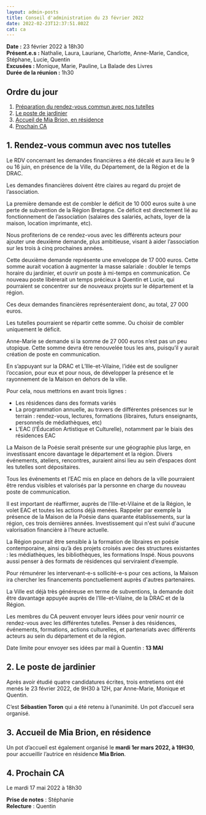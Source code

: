 ```yaml
---
layout: admin-posts
title: Conseil d'administration du 23 février 2022
date: 2022-02-23T12:37:51.802Z
cat: ca
---
```

**Date :** 23 février 2022 à 18h30  
**Présent.e.s :** Nathalie, Laura, Lauriane, Charlotte, Anne-Marie, Candice, Stéphane, Lucie, Quentin  
**Excusées :** Monique, Marie, Pauline, La Balade des Livres   
**Durée de la réunion :** 1h30

## Ordre du jour

1. [Préparation du rendez-vous commun avec nos tutelles](#un)
2. [Le poste de jardinier](#deux)
3. [Accueil de Mia Brion, en résidence](#trois)
4. [Prochain CA](#rdv)

## <a name="un"></a> 1\. Rendez-vous commun avec nos tutelles

Le RDV concernant les demandes financières a été décalé et aura lieu le 9 ou 16 juin, en présence de la Ville, du Département, de la Région et de la DRAC.

Les demandes financières doivent être claires au regard du projet de l’association.

La première demande est de combler le déficit de 10 000 euros suite à une perte de subvention de la Région Bretagne. Ce déficit est directement lié au fonctionnement de l’association (salaires des salariés, achats, loyer de la maison, location imprimante, etc).

Nous profiterions de ce rendez-vous avec les différents acteurs pour ajouter une deuxième demande, plus ambitieuse, visant à aider l’association sur les trois à cinq prochaines années.

Cette deuxième demande représente une enveloppe de 17 000 euros. Cette somme aurait vocation à augmenter la masse salariale : doubler le temps horaire du jardinier, et ouvrir un poste à mi-temps en communication. Ce nouveau poste libérerait un temps précieux à Quentin et Lucie, qui pourraient se concentrer sur de nouveaux projets sur le département et la région.

Ces deux demandes financières représenteraient donc, au total, 27 000 euros.

Les tutelles pourraient se répartir cette somme. Ou choisir de combler uniquement le déficit.

Anne-Marie se demande si la somme de 27 000 euros n’est pas un peu utopique. Cette somme devra être renouvelée tous les ans, puisqu’il y aurait création de poste en communication.

En s’appuyant sur la DRAC et L’Ille-et-Vilaine, l’idée est de souligner l’occasion, pour eux et pour nous, de développer la présence et le rayonnement de la Maison en dehors de la ville.

Pour cela, nous mettrions en avant trois lignes :
- Les résidences dans des formats variés
- La programmation annuelle, au travers de différentes présences sur le terrain : rendez-vous, lectures, formations (libraires, futurs enseignants, personnels de médiathèques, etc)
- L’EAC (l’Éducation Artistique et Culturelle), notamment par le biais des résidences EAC

La Maison de la Poésie serait présente sur une géographie plus large, en investissant encore davantage le département et la région. Divers événements, ateliers, rencontres, auraient ainsi lieu au sein d’espaces dont les tutelles sont dépositaires.

Tous les événements et l’EAC mis en place en dehors de la ville pourraient être rendus visibles et valorisés par la personne en charge du nouveau poste de communication.

Il est important de réaffirmer, auprès de l’Ille-et-Vilaine et de la Région, le volet EAC et toutes les actions déjà menées. Rappeler par exemple la présence de la Maison de la Poésie dans quarante établissements, sur la région, ces trois dernières années. Investissement qui n'est suivi d'aucune valorisation financière à l'heure actuelle.

La Région pourrait être sensible à la formation de libraires en poésie contemporaine, ainsi qu’à des projets croisés avec des structures existantes : les médiathèques, les bibliothèques, les formations Inspé. Nous pouvons aussi penser à des formats de résidences qui serviraient d’exemple.

Pour rémunérer les intervenant-e-s sollicité-e-s pour ces actions, la Maison ira chercher les financements ponctuellement auprès d'autres partenaires.

La Ville est déjà très généreuse en terme de subventions, la demande doit être davantage appuyée auprès de l’Ille-et-Vilaine, de la DRAC et de la Région.

Les membres du CA peuvent envoyer leurs idées pour venir nourrir ce rendez-vous avec les différentes tutelles. Penser à des résidences, événements, formations, actions culturelles, et partenariats avec différents acteurs au sein du département et de la région.

Date limite pour envoyer ses idées par mail à Quentin : **13 MAI**

## <a name="deux"></a> 2\. Le poste de jardinier

Après avoir étudié quatre candidatures écrites, trois entretiens ont été menés le 23 février 2022, de 9H30 à 12H, par Anne-Marie, Monique et Quentin.  

C’est **Sébastien Toron** qui a été retenu à l’unanimité. Un pot d’accueil sera organisé.

## <a name="trois"></a> 3\. Accueil de Mia Brion, en résidence

Un pot d’accueil est également organisé le **mardi 1er mars 2022, à 19H30**, pour accueillir l’autrice en résidence **Mia Brion**.

## <a name="rdv"></a> 4\. Prochain CA

Le mardi 17 mai 2022 à 18h30

**Prise de notes** : Stéphanie  
**Relecture** : Quentin